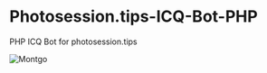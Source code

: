 # Photosession.tips-ICQ-Bot-PHP
PHP ICQ Bot for photosession.tips

![Montgo](https://github.com/blyamur/Photosession.tips-ICQ-Bot-PHP/blob/master/readme/scheme.png)
